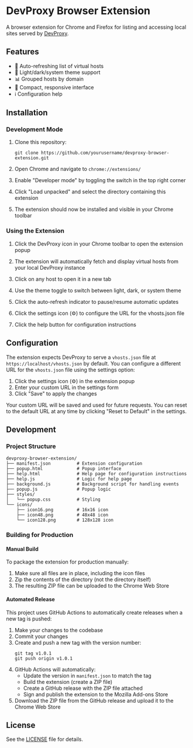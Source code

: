 # DevProxy Browser Extension

A browser extension for Chrome and Firefox for listing and accessing local sites served by [DevProxy](https://github.com/dontfreakout/dev-proxy).

## Features

- 🔄 Auto-refreshing list of virtual hosts
- 🌙 Light/dark/system theme support
- 📊 Grouped hosts by domain
- 📱 Compact, responsive interface
- ℹ️ Configuration help

## Installation

### Development Mode

1. Clone this repository:
   ```
   git clone https://github.com/yourusername/devproxy-browser-extension.git
   ```

2. Open Chrome and navigate to `chrome://extensions/`

3. Enable "Developer mode" by toggling the switch in the top right corner

4. Click "Load unpacked" and select the directory containing this extension

5. The extension should now be installed and visible in your Chrome toolbar

### Using the Extension

1. Click the DevProxy icon in your Chrome toolbar to open the extension popup

2. The extension will automatically fetch and display virtual hosts from your local DevProxy instance

3. Click on any host to open it in a new tab

4. Use the theme toggle to switch between light, dark, or system theme

5. Click the auto-refresh indicator to pause/resume automatic updates

6. Click the settings icon (⚙) to configure the URL for the vhosts.json file

7. Click the help button for configuration instructions

## Configuration

The extension expects DevProxy to serve a `vhosts.json` file at `https://localhost/vhosts.json` by default. You can configure a different URL for the `vhosts.json` file using the settings option:

1. Click the settings icon (⚙) in the extension popup
2. Enter your custom URL in the settings form
3. Click "Save" to apply the changes

Your custom URL will be saved and used for future requests. You can reset to the default URL at any time by clicking "Reset to Default" in the settings.

## Development

### Project Structure

```
devproxy-browser-extension/
├── manifest.json          # Extension configuration
├── popup.html             # Popup interface
├── help.html              # Help page for configuration instructions
├── help.js                # Logic for help page
├── background.js          # Background script for handling events
├── popup.js               # Popup logic
├── styles/
│   └── popup.css          # Styling
└── icons/
    ├── icon16.png         # 16x16 icon
    ├── icon48.png         # 48x48 icon
    └── icon128.png        # 128x128 icon
```

### Building for Production

#### Manual Build

To package the extension for production manually:

1. Make sure all files are in place, including the icon files
2. Zip the contents of the directory (not the directory itself)
3. The resulting ZIP file can be uploaded to the Chrome Web Store

#### Automated Release

This project uses GitHub Actions to automatically create releases when a new tag is pushed:

1. Make your changes to the codebase
2. Commit your changes
3. Create and push a new tag with the version number:
   ```
   git tag v1.0.1
   git push origin v1.0.1
   ```
4. GitHub Actions will automatically:
   - Update the version in `manifest.json` to match the tag
   - Build the extension (create a ZIP file)
   - Create a GitHub release with the ZIP file attached
   - Sign and publish the extension to the Mozilla Add-ons Store
5. Download the ZIP file from the GitHub release and upload it to the Chrome Web Store

## License

See the [LICENSE](LICENSE) file for details.
